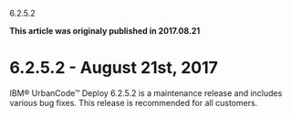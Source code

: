 





6.2.5.2

**This article was originaly published in 2017.08.21**


6.2.5.2 - August 21st, 2017
===========================




IBM® UrbanCode™ Deploy 6.2.5.2 is a maintenance release and includes various bug fixes. This release is recommended for all customers.






